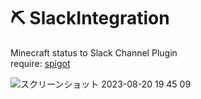 # ⛏️ SlackIntegration
Minecraft status to Slack Channel Plugin  
require: [spigot](https://www.spigotmc.org/)

![スクリーンショット 2023-08-20 19 45 09](https://github.com/howyi/SlackIntegration/assets/6592938/e5ceaa46-0780-410d-9d04-ef70547e597c)
